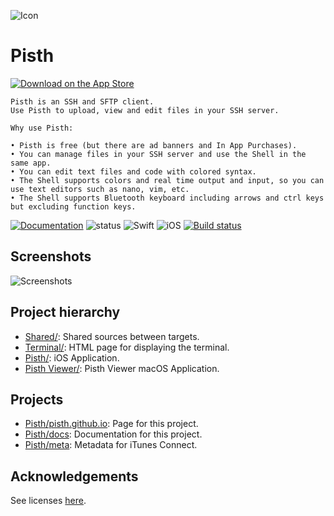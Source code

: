 ![Icon](https://raw.githubusercontent.com/ColdGrub1384/Pisth/master/Pisth/Assets.xcassets/AppIcon.appiconset/Icon-App-60x60%402x.png)

# Pisth

[![Download on the App Store](https://pisth.github.io/appstorebadge.svg)](https://itunes.apple.com/us/app/pisth/id1331070425?ls=1&mt=8)


```
Pisth is an SSH and SFTP client.
Use Pisth to upload, view and edit files in your SSH server.

Why use Pisth:

• Pisth is free (but there are ad banners and In App Purchases).
• You can manage files in your SSH server and use the Shell in the same app.
• You can edit text files and code with colored syntax.
• The Shell supports colors and real time output and input, so you can use text editors such as nano, vim, etc.
• The Shell supports Bluetooth keyboard including arrows and ctrl keys but excluding function keys.
```

[![Documentation](https://pisth.github.io/docs/badge.svg)](https://pisth.github.io/docs)
![status](https://img.shields.io/badge/status-stable-green.svg)
![Swift](https://img.shields.io/badge/swift-4.0-orange.svg)
![iOS](https://img.shields.io/badge/iOS-10.0%2B-green.svg)
[![Build status](https://build.appcenter.ms/v0.1/apps/3ba4cc7e-7510-4345-b79e-e09b8b046f38/branches/master/badge)](https://appcenter.ms)

## Screenshots
![Screenshots](https://pisth.github.io/screenshots.png)

## Project hierarchy

- [Shared/](Shared): Shared sources between targets.
- [Terminal/](Terminal): HTML page for displaying the terminal.
- [Pisth/](Pisth): iOS Application.
- [Pisth Viewer/](Pisth%20Viewer): Pisth Viewer macOS Application.

## Projects

- [Pisth/pisth.github.io](https://github.com/Pisth/pisth.github.io): Page for this project.
- [Pisth/docs](https://github.com/Pisth/docs): Documentation for this project.
- [Pisth/meta](https://github.com/Pisth/meta): Metadata for iTunes Connect.

## Acknowledgements
See licenses [here](http://htmlpreview.github.io/?https://github.com/ColdGrub1384/Pisth/blob/master/Pisth/Licenses.html).
